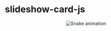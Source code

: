 # slideshow-card-js

<div align="center">

  ![Snake animation](https://s12.aconvert.com/convert/p3r68-cdx67/a55yw-lmnda.gif)
  
</div> 
